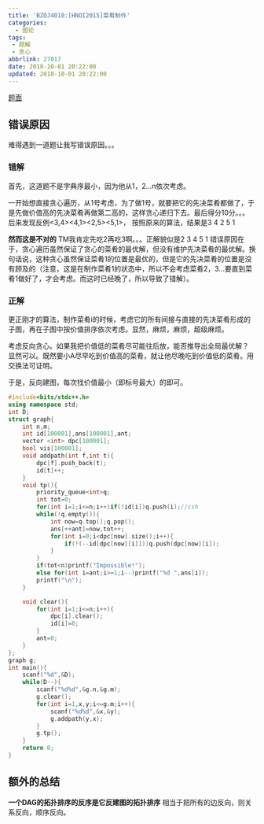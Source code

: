 ```yaml
---
title: 'BZOJ4010:[HNOI2015]菜肴制作'
categories:
  - 图论
tags:
 - 题解
 - 贪心
abbrlink: 27017
date: 2018-10-01 20:22:00
updated: 2018-10-01 20:22:00
---
```

[题面](https://www.lydsy.com/JudgeOnline/problem.php?id=4010)

## 错误原因
难得遇到一道题让我写错误原因。。。

### 错解<!--more-->
首先，这道题不是字典序最小，因为他从1，2...n依次考虑。

一开始想直接贪心遍历，从1号考虑，为了做1号，就要把它的先决菜肴都做了，于是先做价值高的先决菜肴再做第二高的，这样贪心递归下去。最后得分10分。。。
后来发现反例<3,4><4,1><2,5><5,1>，
按照原来的算法，结果是3 4 2 5 1

**然而这是不对的**
TM我肯定先吃2再吃3啊。。。正解貌似是2 3 4 5 1
错误原因在于，贪心遍历虽然保证了贪心的菜肴的最优解，但没有维护先决菜肴的最优解。换句话说，这种贪心虽然保证菜肴1的位置是最优的，但是它的先决菜肴的位置是没有顾及的（注意，这是在制作菜肴1的状态中，所以不会考虑菜肴2，3...要直到菜肴1做好了，才会考虑。而这时已经晚了，所以导致了错解）。

### 正解
更正刚才的算法，制作菜肴i的时候，考虑它的所有间接与直接的先决菜肴形成的子图，再在子图中按价值排序依次考虑。显然，麻烦，麻烦，超级麻烦。

考虑反向贪心。如果我把价值低的菜肴尽可能往后放，能否推导出全局最优解？
显然可以。既然要小A尽早吃到价值高的菜肴，就让他尽晚吃到价值低的菜肴。用交换法可证明。

于是，反向建图，每次找价值最小（即标号最大）的即可。
```cpp
#include<bits/stdc++.h>
using namespace std;
int D;
struct graph{
	int n,m;
	int id[100001],ans[100001],ant;
	vector <int> dpc[100001];
	bool vis[100001];
	void addpath(int f,int t){
		dpc[f].push_back(t);
		id[t]++;
	}
	void tp(){
		priority_queue<int>q;
		int tot=0;
		for(int i=1;i<=n;i++)if(!id[i])q.push(i);//csh
		while(!q.empty()){
			int now=q.top();q.pop();
			ans[++ant]=now,tot++;
			for(int i=0;i<dpc[now].size();i++){
				if(!(--id[dpc[now][i]]))q.push(dpc[now][i]);
			}
		}
		if(tot<n)printf("Impossible!");
		else for(int i=ant;i>=1;i--)printf("%d ",ans[i]);
		printf("\n");
	}

	void clear(){
		for(int i=1;i<=n;i++){
			dpc[i].clear();
			id[i]=0;
		}
		ant=0;
	}
};
graph g;
int main(){
	scanf("%d",&D);
	while(D--){
		scanf("%d%d",&g.n,&g.m);
		g.clear();
		for(int i=1,x,y;i<=g.m;i++){
			scanf("%d%d",&x,&y);
			g.addpath(y,x);
		}
		g.tp();
	}
	return 0;
}
```
## 额外的总结
**一个DAG的拓扑排序的反序是它反建图的拓扑排序**
相当于把所有的边反向，则关系反向，顺序反向。
